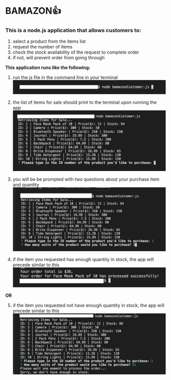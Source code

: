 # BAMAZON:thumbsup:

### This is a node.js application that allows customers to:
  1. select a product from the items list
  2. request the number of items 
  3. check the stock availability of the request to complete order
  4. if not, will prevent order from going through

**This application runs like the following:**

1. run the js file in the command line in your terminal
![example screenshot of command line](/images/command_line.png)

2. the list of items for sale should print to the terminal upon running the app
![example screenshot of command line](/images/app_start.png)

3. you will be be prompted with two questions about your purchase item and quantity
![example screenshot of command line](/images/questions.png)

4. if the item you requested has enough quantity in stock, the app will precede similar to this
![example screenshot of command line](/images/result.png)

**OR**

5. if the item you requested not have enough quantity in stock, the app will precede similar to this
![example screenshot of command line](/images/overstock.png)
